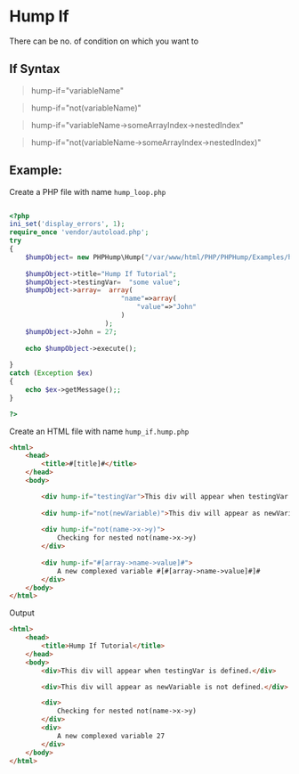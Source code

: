 # Hump If #
There can be no. of condition on which you want to 


## If Syntax ##

> hump-if="variableName"

> hump-if="not(variableName)"

> hump-if="variableName->someArrayIndex->nestedIndex"

> hump-if="not(variableName->someArrayIndex->nestedIndex)"


## Example: ##
Create a PHP file with name `hump_loop.php`

```php

<?php
ini_set('display_errors', 1);
require_once 'vendor/autoload.php';  
try
{
    $humpObject= new PHPHump\Hump("/var/www/html/PHP/PHPHump/Examples/hump_if.hump.php");
    
    $humpObject->title="Hump If Tutorial";
    $humpObject->testingVar=  "some value";
    $humpObject->array=  array(
                            "name"=>array(
                                "value"=>"John"
                            )
                        );
    $humpObject->John = 27;
    
    echo $humpObject->execute();
    
} 
catch (Exception $ex) 
{
    echo $ex->getMessage();;
}

?>
```


Create an HTML file with name `hump_if.hump.php`
```HTML
<html>
    <head>
        <title>#[title]#</title>
    </head>
    <body>

        <div hump-if="testingVar">This div will appear when testingVar is defined.</div>
        
        <div hump-if="not(newVariable)">This div will appear as newVariable is not defined.</div>
        
        <div hump-if="not(name->x->y)">
            Checking for nested not(name->x->y)
        </div>
        
        <div hump-if="#[array->name->value]#">
            A new complexed variable #[#[array->name->value]#]#
        </div>
    </body>
</html>
```

Output

```HTML
<html>
    <head>
        <title>Hump If Tutorial</title>
    </head>
    <body>
        <div>This div will appear when testingVar is defined.</div>

        <div>This div will appear as newVariable is not defined.</div>

        <div>
            Checking for nested not(name->x->y)
        </div>
        <div>
            A new complexed variable 27
        </div>
    </body>
</html>
```
